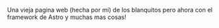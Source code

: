 Una vieja pagina web (hecha por mi) de los blanquitos pero ahora con el framework de Astro y muchas mas cosas!
